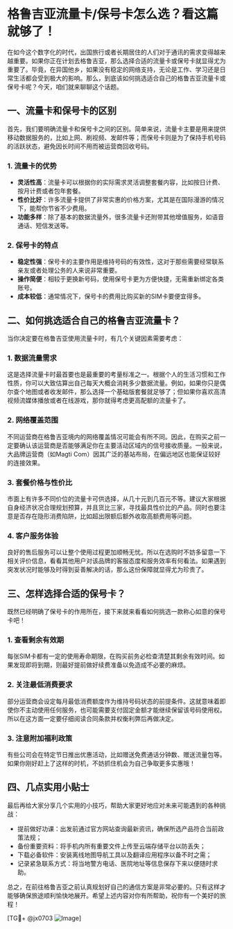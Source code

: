 # 格鲁吉亚流量卡/保号卡怎么选？看这篇就够了！

在如今这个数字化的时代，出国旅行或者长期居住的人们对于通讯的需求变得越来越重要。如果你正在计划去格鲁吉亚，那么选择合适的流量卡或保号卡就显得尤为重要了。毕竟，在异国他乡，如果没有稳定的网络支持，无论是工作、学习还是日常生活都会受到极大的影响。那么，到底该如何挑选适合自己的格鲁吉亚流量卡或保号卡呢？今天，咱们就来聊聊这个话题。

## 一、流量卡和保号卡的区别

首先，我们要明确流量卡和保号卡之间的区别。简单来说，流量卡主要是用来提供移动数据服务的，比如上网、刷视频、发邮件等；而保号卡则是为了保持手机号码的活跃状态，避免因长时间不用而被运营商回收号码。

### 1. 流量卡的优势

- **灵活性高**：流量卡可以根据你的实际需求灵活调整套餐内容，比如按日计费、按月计费或者包年套餐。
- **性价比好**：许多流量卡提供了非常实惠的价格方案，尤其是在国际漫游的情况下，能帮你节省不少费用。
- **功能多样**：除了基本的数据流量外，很多流量卡还附带其他增值服务，如语音通话、短信发送等。

### 2. 保号卡的特点

- **稳定性强**：保号卡的主要作用是维持号码的有效性，这对于那些需要经常联系亲友或者处理公务的人来说非常重要。
- **操作简便**：相较于更换新号码，使用保号卡更为方便快捷，无需重新绑定各类账号。
- **成本较低**：通常情况下，保号卡的费用比购买新的SIM卡要便宜得多。

## 二、如何挑选适合自己的格鲁吉亚流量卡？

当你决定要在格鲁吉亚使用流量卡时，有几个关键因素需要考虑：

### 1. 数据流量需求

这是选择流量卡时最首要也是最重要的考量标准之一。根据个人的生活习惯和工作性质，你可以大致估算出自己每天大概会消耗多少数据流量。例如，如果你只是偶尔查个地图或者收发邮件，那么选择一个基础版套餐就足够了；但如果你喜欢高清视频流媒体播放或者在线游戏，那你就得考虑更高配额的流量卡了。

### 2. 网络覆盖范围

不同运营商在格鲁吉亚境内的网络覆盖情况可能会有所不同。因此，在购买之前一定要确认该运营商是否能够满足你在主要活动区域内的信号接收质量。一般来说，大品牌运营商（如Magti Com）因其广泛的基站布局，在偏远地区也能保证较好的连接效果。

### 3. 套餐价格与性价比

市面上有许多不同价位的流量卡可供选择，从几十元到几百元不等。建议大家根据自身经济状况合理规划预算，并且货比三家，寻找最具性价比的产品。同时也要注意是否存在隐形消费陷阱，比如超出限额后额外收取高额费用等问题。

### 4. 客户服务体验

良好的售后服务可以让整个使用过程更加顺畅无忧。所以在选购时不妨多留意一下相关评价信息，看看其他用户对该品牌的客服态度和服务效率有何看法。如果遇到突发状况时能够及时得到妥善解决的话，那么这份保障就显得尤为珍贵了。

## 三、怎样选择合适的保号卡？

既然已经明确了保号卡的作用所在，接下来就来看看如何挑选一款称心如意的保号卡吧！

### 1. 查看剩余有效期

每张SIM卡都有一定的使用寿命期限，在购买前务必检查清楚其剩余有效时间。如果发现即将到期，则最好提前做好续费准备以免造成不必要的麻烦。

### 2. 关注最低消费要求

部分运营商会设定每月最低消费额度作为维持号码状态的前提条件。这就意味着即使你不主动使用任何服务，也可能需要支付固定金额才能继续保留该号码使用权。所以在这方面一定要仔细阅读合同条款并权衡利弊后再做决定。

### 3. 注意附加福利政策

有些公司会在特定节日推出优惠活动，比如赠送免费通话分钟数、赠送流量包等。如果你刚好赶上了这样的时机，不妨抓住机会为自己争取更多实惠哦！

## 四、几点实用小贴士

最后再给大家分享几个实用的小技巧，帮助大家更好地应对未来可能遇到的各种挑战：

- 提前做好功课：出发前通过官方网站查询最新资讯，确保所选产品符合当前政策法规；
- 备份重要资料：将手机内所有重要文件上传至云端存储平台以防丢失；
- 下载必备软件：安装离线地图导航工具以及翻译应用程序以备不时之需；
- 记录紧急联系方式：将当地警方电话、医院地址等信息保存下来以便随时求助。

总之，在前往格鲁吉亚之前认真规划好自己的通信方案是非常必要的。只有这样才能够确保旅途顺利愉快地展开。希望上述内容对你有所帮助，祝你有一个美好的旅程！

[TG💪+ @jx0703 ![Image](https://github.com/user-attachments/assets/dbca1d08-cadb-493c-b0ec-ad6f7a83f270)]